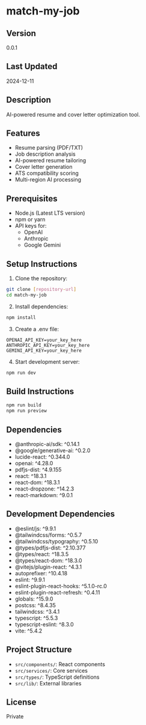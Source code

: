 # match-my-job

## Version
0.0.1

## Last Updated
2024-12-11

## Description
AI-powered resume and cover letter optimization tool.

## Features
- Resume parsing (PDF/TXT)
- Job description analysis
- AI-powered resume tailoring
- Cover letter generation
- ATS compatibility scoring
- Multi-region AI processing

## Prerequisites
- Node.js (Latest LTS version)
- npm or yarn
- API keys for:
  - OpenAI
  - Anthropic
  - Google Gemini

## Setup Instructions
1. Clone the repository:
```bash
git clone [repository-url]
cd match-my-job
```

2. Install dependencies:
```bash
npm install
```

3. Create a .env file:
```
OPENAI_API_KEY=your_key_here
ANTHROPIC_API_KEY=your_key_here
GEMINI_API_KEY=your_key_here
```

4. Start development server:
```bash
npm run dev
```

## Build Instructions
```bash
npm run build
npm run preview
```

## Dependencies
- @anthropic-ai/sdk: ^0.14.1
- @google/generative-ai: ^0.2.0
- lucide-react: ^0.344.0
- openai: ^4.28.0
- pdfjs-dist: ^4.9.155
- react: ^18.3.1
- react-dom: ^18.3.1
- react-dropzone: ^14.2.3
- react-markdown: ^9.0.1

## Development Dependencies
- @eslint/js: ^9.9.1
- @tailwindcss/forms: ^0.5.7
- @tailwindcss/typography: ^0.5.10
- @types/pdfjs-dist: ^2.10.377
- @types/react: ^18.3.5
- @types/react-dom: ^18.3.0
- @vitejs/plugin-react: ^4.3.1
- autoprefixer: ^10.4.18
- eslint: ^9.9.1
- eslint-plugin-react-hooks: ^5.1.0-rc.0
- eslint-plugin-react-refresh: ^0.4.11
- globals: ^15.9.0
- postcss: ^8.4.35
- tailwindcss: ^3.4.1
- typescript: ^5.5.3
- typescript-eslint: ^8.3.0
- vite: ^5.4.2

## Project Structure
- `src/components/`: React components
- `src/services/`: Core services
- `src/types/`: TypeScript definitions
- `src/lib/`: External libraries

## License
Private
